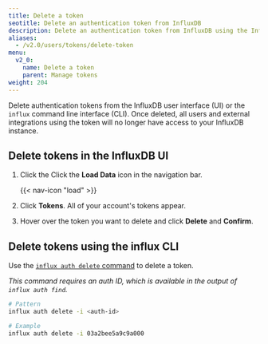 ```yaml
---
title: Delete a token
seotitle: Delete an authentication token from InfluxDB
description: Delete an authentication token from InfluxDB using the InfluxDB UI or the `influx` CLI.
aliases:
  - /v2.0/users/tokens/delete-token
menu:
  v2_0:
    name: Delete a token
    parent: Manage tokens
weight: 204
---
```


Delete authentication tokens from the InfluxDB user interface (UI) or the `influx` command line interface (CLI).
Once deleted, all users and external integrations using the token will no longer
have access to your InfluxDB instance.

## Delete tokens in the InfluxDB UI

1. Click the Click the **Load Data** icon in the navigation bar.

    {{< nav-icon "load" >}}

2. Click **Tokens**. All of your account's tokens appear.
3. Hover over the token you want to delete and click **Delete** and **Confirm**.

## Delete tokens using the influx CLI

Use the [`influx auth delete` command](/v2.0/reference/cli/influx/auth/delete)
to delete a token.

_This command requires an auth ID, which is available in the output of `influx auth find`._

```sh
# Pattern
influx auth delete -i <auth-id>

# Example
influx auth delete -i 03a2bee5a9c9a000
```
